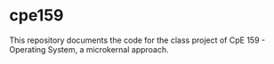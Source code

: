 # cpe159
This repository documents the code for the class project of CpE 159 - Operating System, a microkernal approach.
